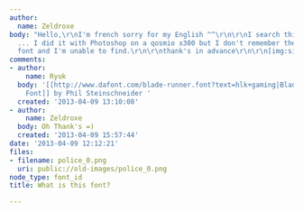 ```yaml
---
author:
  name: Zeldroxe
body: "Hello,\r\nI'm french sorry for my English ^^\r\n\r\nI search this font please
  ... I did it with Photoshop on a qosmio x300 but I don't remember the name of the
  font and I'm unable to find.\r\n\r\nthank's in advance\r\n\r\n[img:sites/default/files/old-images/police_4639.png]"
comments:
- author:
    name: Ryuk
  body: '[[http://www.dafont.com/blade-runner.font?text=hlk+gaming|Blade Runner Movie
    Font]] by Phil Steinschneider '
  created: '2013-04-09 13:10:08'
- author:
    name: Zeldroxe
  body: Oh Thank's =)
  created: '2013-04-09 15:57:44'
date: '2013-04-09 12:12:21'
files:
- filename: police_0.png
  uri: public://old-images/police_0.png
node_type: font_id
title: What is this font?

---
```

